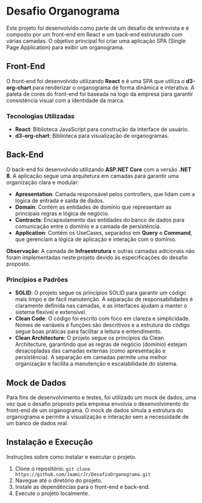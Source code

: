 # Desafio Organograma

Este projeto foi desenvolvido como parte de um desafio de entrevista e é composto por um front-end em React e um back-end estruturado com várias camadas. O objetivo principal foi criar uma aplicação SPA (Single Page Application) para exibir um organograma.

## Front-End

O front-end foi desenvolvido utilizando **React** e é uma SPA que utiliza o **d3-org-chart** para renderizar o organograma de forma dinâmica e interativa. A paleta de cores do front-end foi baseada na logo da empresa para garantir consistência visual com a identidade da marca.

### Tecnologias Utilizadas

- **React**: Biblioteca JavaScript para construção da interface de usuário.
- **d3-org-chart**: Biblioteca para visualização de organogramas.

## Back-End

O back-end foi desenvolvido utilizando **ASP.NET Core** com a versão **.NET 8**. A aplicação segue uma arquitetura em camadas para garantir uma organização clara e modular:

- **Apresentation**: Camada responsável pelos controllers, que lidam com a lógica de entrada e saída de dados.
- **Domain**: Contém as entidades de domínio que representam as principais regras e lógica de negócio.
- **Contracts**: Encapsulamento das entidades do banco de dados para comunicação entre o domínio e a camada de persistência.
- **Application**: Contém os UseCases, separados em **Query** e **Command**, que gerenciam a lógica de aplicação e interação com o domínio.

**Observação:** A camada de **Infraestrutura** e outras camadas adicionais não foram implementadas neste projeto devido às especificações do desafio proposto.

### Princípios e Padrões

- **SOLID**: O projeto segue os princípios SOLID para garantir um código mais limpo e de fácil manutenção. A separação de responsabilidades é claramente definida nas camadas, e as interfaces ajudam a manter o sistema flexível e extensível.
- **Clean Code**: O código foi escrito com foco em clareza e simplicidade. Nomes de variáveis e funções são descritivos e a estrutura do código segue boas práticas para facilitar a leitura e entendimento.
- **Clean Architecture**: O projeto segue os princípios da Clean Architecture, garantindo que as regras de negócio (domínio) estejam desacopladas das camadas externas (como apresentação e persistência). A separação em camadas permite uma melhor organização e facilita a manutenção e escalabilidade do sistema.

## Mock de Dados

Para fins de desenvolvimento e testes, foi utilizado um mock de dados, uma vez que o desafio proposto pela empresa envolvia o desenvolvimento do front-end de um organograma. O mock de dados simula a estrutura do organograma e permite a visualização e interação sem a necessidade de um banco de dados real.

## Instalação e Execução

Instruções sobre como instalar e executar o projeto.

1. Clone o repositório: `git clone https://github.com/JaamirJr/DesafioOrganograma.git`
2. Navegue até o diretório do projeto.
3. Instale as dependências para o front-end e back-end.
4. Execute o projeto localmente.

